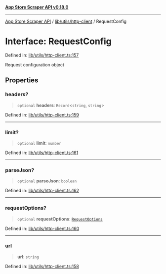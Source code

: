 [**App Store Scraper API v0.18.0**](../../../../README.md)

***

[App Store Scraper API](../../../../modules.md) / [lib/utils/http-client](../README.md) / RequestConfig

# Interface: RequestConfig

Defined in: [lib/utils/http-client.ts:157](https://github.com/facundoolano/app-store-scraper/blob/1e0c65b171e0bad4a38692c4616a992bb494cdd4/lib/utils/http-client.ts#L157)

Request configuration object

## Properties

### headers?

> `optional` **headers**: `Record`\<`string`, `string`\>

Defined in: [lib/utils/http-client.ts:159](https://github.com/facundoolano/app-store-scraper/blob/1e0c65b171e0bad4a38692c4616a992bb494cdd4/lib/utils/http-client.ts#L159)

***

### limit?

> `optional` **limit**: `number`

Defined in: [lib/utils/http-client.ts:161](https://github.com/facundoolano/app-store-scraper/blob/1e0c65b171e0bad4a38692c4616a992bb494cdd4/lib/utils/http-client.ts#L161)

***

### parseJson?

> `optional` **parseJson**: `boolean`

Defined in: [lib/utils/http-client.ts:162](https://github.com/facundoolano/app-store-scraper/blob/1e0c65b171e0bad4a38692c4616a992bb494cdd4/lib/utils/http-client.ts#L162)

***

### requestOptions?

> `optional` **requestOptions**: [`RequestOptions`](RequestOptions.md)

Defined in: [lib/utils/http-client.ts:160](https://github.com/facundoolano/app-store-scraper/blob/1e0c65b171e0bad4a38692c4616a992bb494cdd4/lib/utils/http-client.ts#L160)

***

### url

> **url**: `string`

Defined in: [lib/utils/http-client.ts:158](https://github.com/facundoolano/app-store-scraper/blob/1e0c65b171e0bad4a38692c4616a992bb494cdd4/lib/utils/http-client.ts#L158)
